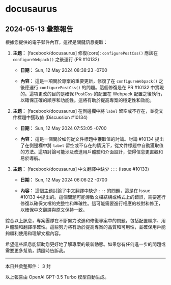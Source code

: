 # docusaurus

## 2024-05-13 彙整報告

根據您提供的電子郵件內容，這裡是關鍵訊息提取：



1. **主題：** [facebook/docusaurus] 修復(core): `configurePostCss()` 應該在 `configureWebpack()` 之後運行 (PR #10132)

   - **日期：** Sun, 12 May 2024 08:38:23 -0700

   - **內容：** 這是一項關於專案的重要更新，修復了在 `configureWebpack()` 之後應運行 `configurePostCss()` 的問題。這個修復是在 PR #10132 中實現的。這項更改的目的是確保 PostCss 的配置在 Webpack 配置之後執行，以確保正確的順序和功能性。這將有助於提高專案的穩定性和效能。



2. **主題：** [facebook/docusaurus] 在側邊欄中將 `label` 留空或不存在，並從文件標題中獲取值 (Discussion #10134)

   - **日期：** Sun, 12 May 2024 07:53:05 -0700

   - **內容：** 這是一個關於如何從文件標題中獲取值的討論。討論 #10134 提出了在側邊欄中將 `label` 留空或不存在的情況下，從文件標題中自動獲取值的方法。這項討論可能涉及改進用戶體驗和介面設計，使得信息更直觀和易於導航。



3. **主題：** [facebook/docusaurus] 中文翻譯中缺少 `:::` (Issue #10133)

   - **日期：** Sun, 12 May 2024 06:06:22 -0700

   - **內容：** 這個主題討論了中文翻譯中缺少 `:::` 的問題，這是在 Issue #10133 中提出的。這個問題可能導致文檔結構或格式上的錯誤，需要進行修復以確保文檔的完整性和準確性。這可能需要進行相應的校對和修正，以確保中文翻譯與原文保持一致。



綜合以上訊息，專案團隊在不斷努力改進和修復專案中的問題，包括配置順序、用戶體驗和翻譯準確性。這些努力將有助於提高專案的品質和可用性，並確保用戶能夠順利使用和理解文檔內容。



希望這些訊息能幫助您更好地了解專案的最新動態。如果您有任何進一步的問題或需要更多幫助，請隨時告訴我。



---



本日共彙整郵件： 3 封



以上報告由 OpenAI GPT-3.5 Turbo 模型自動生成。